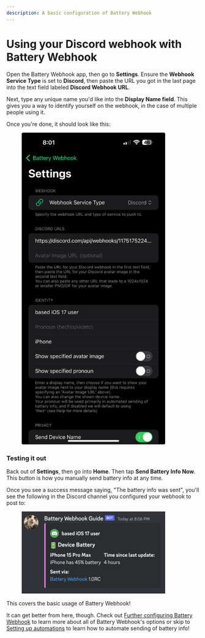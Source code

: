 ```yaml
---
description: A basic configuration of Battery Webhook
---
```


# Using your Discord webhook with Battery Webhook

Open the Battery Webhook app, then go to **Settings**. Ensure the **Webhook Service Type** is set to **Discord**, then paste the URL you got in the last page into the text field labeled **Discord Webhook URL**.&#x20;

Next, type any unique name you'd like into the **Display Name field**. This gives you a way to identify yourself on the webhook, in the case of multiple people using it.

Once you're done, it should look like this:

<figure><img src="../../../.gitbook/assets/image (2).png" alt="" width="375"><figcaption></figcaption></figure>

### Testing it out

Back out of **Settings**, then go into **Home**. Then tap **Send Battery Info Now**. This button is how you manually send battery info at any time.

Once you see a success message saying, "The battery info was sent", you'll see the following in the Discord channel you configured your webhook to post to:

<figure><img src="../../../.gitbook/assets/image (8).png" alt="" width="375"><figcaption></figcaption></figure>

This covers the basic usage of Battery Webhook!

It can get better from here, though. Check out [Further configuring Battery Webhook](further-configuring-battery-webhook.md) to learn more about all of Battery Webhook's options or skip to [Setting up automations](setting-up-automations.md) to learn how to automate sending of battery info!
